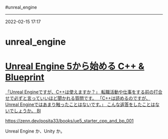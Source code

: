 #unreal_engine

---
2022-02-15  17:17

# unreal_engine


<div class="rich-link-card-container"><a class="rich-link-card" href="https://zenn.dev/posita33/books/ue5_starter_cpp_and_bp_001" target="_blank">
	<div class="rich-link-image-container">
		<div class="rich-link-image" style="background-image: url('https://res.cloudinary.com/zenn/image/upload/s--JMiSfg5I--/g_center%2Ch_280%2Cl_fetch:aHR0cHM6Ly9zdG9yYWdlLmdvb2dsZWFwaXMuY29tL3plbm4tdXNlci11cGxvYWQvYm9va19jb3Zlci8yZWRhYzNkMjhmLmpwZw==%2Cw_200/v1627283836/default/og-base-book_yz4z02.jpg')">
	</div>
	</div>
	<div class="rich-link-card-text">
		<h1 class="rich-link-card-title">Unreal Engine 5から始める C++ & Blueprint</h1>
		<p class="rich-link-card-description">
		「Unreal Engineですが、C++は使えますか？」 転職活動や仕事をする前の打合せで必ずと言っていいほど聞かれる質問です。 「C++は読めるのですが、Unreal Engineではあまり触ったことはないです。」 こんな返答をしたことはないでしょうか。 Bl
		</p>
		<p class="rich-link-href">
		https://zenn.dev/posita33/books/ue5_starter_cpp_and_bp_001
		</p>
	</div>
</a></div>


Unreal Engine か、Unity か。

